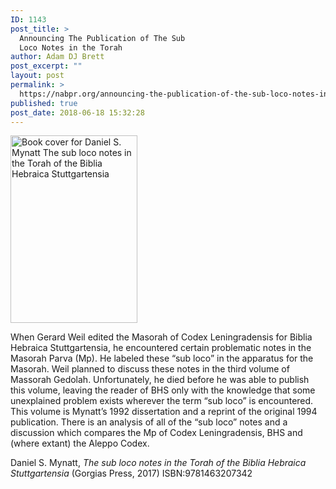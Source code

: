```yaml
---
ID: 1143
post_title: >
  Announcing The Publication of The Sub
  Loco Notes in the Torah
author: Adam DJ Brett
post_excerpt: ""
layout: post
permalink: >
  https://nabpr.org/announcing-the-publication-of-the-sub-loco-notes-in-the-torah/
published: true
post_date: 2018-06-18 15:32:28
---
```

<a href="https://nabpr.org/wp-content/uploads/2018/06/mynatt_the-sub-loco-notes-in-the-torah-of-the-biblia-hebraica-stuttgartensia.png"><img class="alignleft size-medium wp-image-1145" src="https://nabpr.org/wp-content/uploads/2018/06/mynatt_the-sub-loco-notes-in-the-torah-of-the-biblia-hebraica-stuttgartensia-203x300.png" alt="Book cover for Daniel S. Mynatt The sub loco notes in the Torah of the Biblia Hebraica Stuttgartensia" width="203" height="300" /></a>

When Gerard Weil edited the Masorah of Codex Leningradensis for Biblia Hebraica Stuttgartensia, he encountered certain problematic notes in the Masorah Parva (Mp). He labeled these “sub loco” in the apparatus for the Masorah. Weil planned to discuss these notes in the third volume of Massorah Gedolah. Unfortunately, he died before he was able to publish this volume, leaving the reader of BHS only with the knowledge that some unexplained problem exists wherever the term “sub loco” is encountered. This volume is Mynatt’s 1992 dissertation and a reprint of the original 1994 publication. There is an analysis of all of the “sub loco” notes and a discussion which compares the Mp of Codex Leningradensis, BHS and (where extant) the Aleppo Codex.

Daniel S. Mynatt, <em>The sub loco notes in the Torah of the Biblia Hebraica Stuttgartensia</em> (Gorgias Press, 2017) ISBN:9781463207342